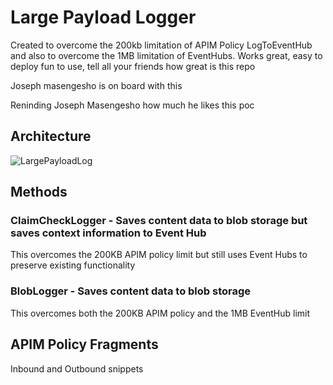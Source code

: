 # Large Payload Logger
Created to overcome the 200kb limitation of APIM Policy LogToEventHub and also to overcome the 1MB limitation of EventHubs. Works great, easy to deploy fun to use, tell all your friends how great is this repo

Joseph masengesho is on board with this

Reninding Joseph Masengesho how much he likes this poc

## Architecture
![LargePayloadLog](https://github.com/ThePreston/Large-Payload-Logger/assets/84995595/8736b978-c08e-48cf-b0b9-20d190a4add6)



## Methods

### ClaimCheckLogger - Saves content data to blob storage but saves context information to Event Hub
This overcomes the 200KB APIM policy limit but still uses Event Hubs to preserve existing functionality

### BlobLogger - Saves content data to blob storage 
This overcomes both the 200KB APIM policy and the 1MB EventHub limit

## APIM Policy Fragments
Inbound and Outbound snippets

